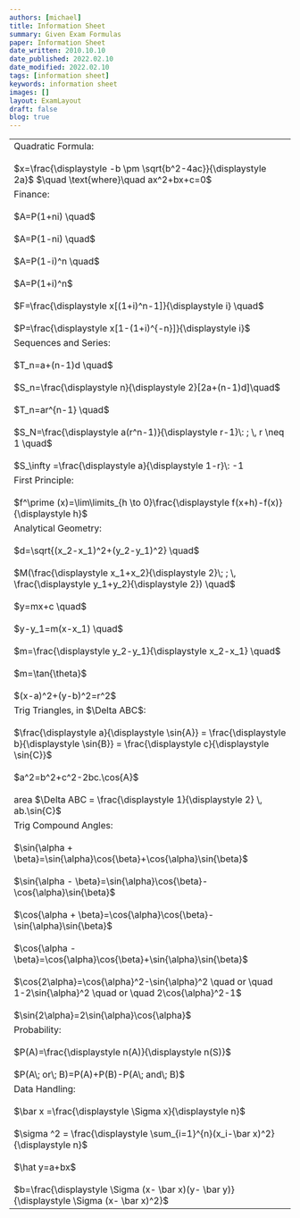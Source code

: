 ```yaml
---
authors: [michael]
title: Information Sheet
summary: Given Exam Formulas
paper: Information Sheet
date_written: 2010.10.10
date_published: 2022.02.10
date_modified: 2022.02.10
tags: [information sheet]
keywords: information sheet
images: []
layout: ExamLayout
draft: false
blog: true
---
```


<table className="border-collapse">
  <tbody>
    <tr>
      <td>Quadratic Formula:<br></br> 
      $x=\frac{\displaystyle -b \pm \sqrt{b^2-4ac}}{\displaystyle 2a}$ $\quad \text{where}\quad ax^2+bx+c=0$</td>
    </tr> 
    <tr>
      <td>Finance:<br></br>
      $A=P(1+ni) \quad$<br></br> 
      $A=P(1-ni) \quad$ <br></br>
      $A=P(1-i)^n \quad$ <br></br>
      $A=P(1+i)^n$<br></br>
      $F=\frac{\displaystyle x[(1+i)^n-1]}{\displaystyle i} \quad$ <br></br>
      $P=\frac{\displaystyle x[1-(1+i)^{-n}]}{\displaystyle i}$</td>
    </tr>
    <tr>
      <td>Sequences and Series:<br></br>
      $T_n=a+(n-1)d \quad$<br></br> 
      $S_n=\frac{\displaystyle n}{\displaystyle 2}[2a+(n-1)d]\quad$ <br></br>
      $T_n=ar^{n-1} \quad$<br></br> 
      $S_N=\frac{\displaystyle a(r^n-1)}{\displaystyle r-1}\: ; \, r \neq 1 \quad$ <br></br>
      $S_\infty =\frac{\displaystyle a}{\displaystyle 1-r}\: -1<r<1 $</td>
    </tr>
    <tr>
      <td>First Principle:<br></br> 
      $f^\prime (x)=\lim\limits_{h \to 0}\frac{\displaystyle f(x+h)-f(x)}{\displaystyle h}$</td>
    </tr>
    <tr>
      <td>Analytical Geometry:<br></br> 
      $d=\sqrt{(x_2-x_1)^2+(y_2-y_1)^2} \quad$ <br></br>
      $M(\frac{\displaystyle x_1+x_2}{\displaystyle 2}\; ; \, \frac{\displaystyle y_1+y_2}{\displaystyle 2}) \quad$ <br></br>
      $y=mx+c \quad$ <br></br>
      $y-y_1=m(x-x_1) \quad$ <br></br>
      $m=\frac{\displaystyle y_2-y_1}{\displaystyle x_2-x_1} \quad$ <br></br>
      $m=\tan{\theta}$<br></br>
      $(x-a)^2+(y-b)^2=r^2$</td>
    </tr>
    <tr>
      <td>Trig Triangles, in $\Delta ABC$:<br></br>
      $\frac{\displaystyle a}{\displaystyle \sin{A}} = \frac{\displaystyle b}{\displaystyle \sin{B}} = \frac{\displaystyle c}{\displaystyle \sin{C}}$<br></br>
      $a^2=b^2+c^2-2bc.\cos{A}$<br></br>
      area $\Delta ABC = \frac{\displaystyle 1}{\displaystyle 2} \, ab.\sin{C}$</td>
    </tr>
    <tr>
      <td>Trig Compound Angles:<br></br>
      $\sin{\alpha + \beta}=\sin{\alpha}\cos{\beta}+\cos{\alpha}\sin{\beta}$<br></br>
      $\sin{\alpha - \beta}=\sin{\alpha}\cos{\beta}-\cos{\alpha}\sin{\beta}$<br></br>
      $\cos{\alpha + \beta}=\cos{\alpha}\cos{\beta}-\sin{\alpha}\sin{\beta}$<br></br>
      $\cos{\alpha - \beta}=\cos{\alpha}\cos{\beta}+\sin{\alpha}\sin{\beta}$<br></br>
      $\cos{2\alpha}=\cos{\alpha}^2-\sin{\alpha}^2 \quad or \quad 1-2\sin{\alpha}^2 \quad or \quad 2\cos{\alpha}^2-1$<br></br>
      $\sin{2\alpha}=2\sin{\alpha}\cos{\alpha}$</td>
    </tr>
    <tr>
      <td>Probability:<br></br>
      $P(A)=\frac{\displaystyle n(A)}{\displaystyle n(S)}$<br></br>
      $P(A\; or\; B)=P(A)+P(B)-P(A\; and\; B)$</td>
    </tr>
    <tr>
      <td>Data Handling:<br></br>
      $\bar x =\frac{\displaystyle \Sigma x}{\displaystyle n}$<br></br>
      $\sigma ^2 = \frac{\displaystyle \sum_{i=1}^{n}(x_i-\bar x)^2}{\displaystyle n}$<br></br>
      $\hat y=a+bx$<br></br>
      $b=\frac{\displaystyle \Sigma (x- \bar x)(y- \bar y)}{\displaystyle \Sigma (x- \bar x)^2}$</td>
    </tr>
  </tbody>
</table>
